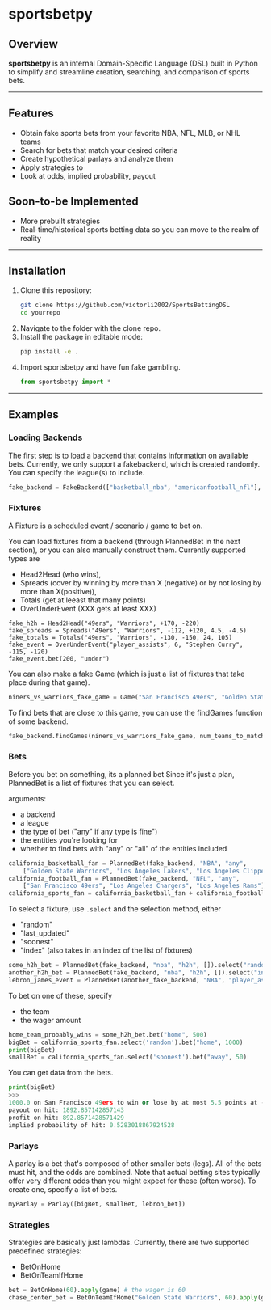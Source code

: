 # sportsbetpy

## Overview

**sportsbetpy** is an internal Domain-Specific Language (DSL) built in Python to simplify and streamline creation, searching, and comparison of sports bets. 

---

## Features

- Obtain fake sports bets from your favorite NBA, NFL, MLB, or NHL teams
- Search for bets that match your desired criteria
- Create hypothetical parlays and analyze them
- Apply strategies to 
- Look at odds, implied probability, payout

## Soon-to-be Implemented

- More prebuilt strategies
- Real-time/historical sports betting data so you can move to the realm of reality

---

## Installation

1. Clone this repository:
   ```bash
   git clone https://github.com/victorli2002/SportsBettingDSL
   cd yourrepo

2. Navigate to the folder with the clone repo.
3. Install the package in editable mode:
   ```bash
   pip install -e .
4. Import sportsbetpy and have fun fake gambling.
   ```python
   from sportsbetpy import *

---

## Examples

### Loading Backends

The first step is to load a backend that contains information on available bets. 
Currently, we only support a fakebackend, which is created randomly. You can specify the league(s) to include.
```python
fake_backend = FakeBackend(["basketball_nba", "americanfootball_nfl"], seed=57)
```

### Fixtures

A Fixture is a scheduled event / scenario / game to bet on. 

You can load fixtures from a backend (through PlannedBet in the next section), or you can also manually construct them.
Currently supported types are 
- Head2Head (who wins), 
- Spreads (cover by winning by more than X (negative) or by not losing by more than X(positive)), 
- Totals (get at leeast that many points)
- OverUnderEvent (XXX gets at least XXX)

```
fake_h2h = Head2Head("49ers", "Warriors", +170, -220)
fake_spreads = Spreads("49ers", "Warriors", -112, +120, 4.5, -4.5)
fake_totals = Totals("49ers", "Warriors", -130, -150, 24, 105)
fake_event = OverUnderEvent("player_assists", 6, "Stephen Curry", -115, -120)
fake_event.bet(200, "under")
```

You can also make a fake Game (which is just a list of fixtures that take place during that game).
```python
niners_vs_warriors_fake_game = Game("San Francisco 49ers", "Golden State Warriors", [fake_h2h, fake_spreads, fake_totals, fake_event])
```

To find bets that are close to this game, you can use the findGames function of some backend.
```python
fake_backend.findGames(niners_vs_warriors_fake_game, num_teams_to_match = 1)
```

### Bets

Before you bet on something, its a planned bet
Since it's just a plan, PlannedBet is a list of fixtures that you can select.

arguments:
- a backend
- a league
- the type of bet  ("any" if any type is fine")
- the entities you're looking for
- whether to find bets with "any" or "all" of the entities included
```python
california_basketball_fan = PlannedBet(fake_backend, "NBA", "any", 
    ["Golden State Warriors", "Los Angeles Lakers", "Los Angeles Clippers", "Sacramento Kings"], "any")
california_football_fan = PlannedBet(fake_backend, "NFL", "any", 
    ["San Francisco 49ers", "Los Angeles Chargers", "Los Angeles Rams"], "any")
california_sports_fan = california_basketball_fan + california_football_fan
```

To select a fixture, use `.select` and the selection method, either
- "random"
- "last_updated"
- "soonest"
- "index" (also takes in an index of the list of fixtures)
```python
some_h2h_bet = PlannedBet(fake_backend, "nba", "h2h", []).select("random")
another_h2h_bet = PlannedBet(fake_backend, "nba", "h2h", []).select("index", -1)
lebron_james_event = PlannedBet(another_fake_backend, "NBA", "player_assists", ["Lebron James"], "all")
```

To bet on one of these, specify 
- the team
- the wager amount
```python
home_team_probably_wins = some_h2h_bet.bet("home", 500)
bigBet = california_sports_fan.select('random').bet("home", 1000)
print(bigBet)
smallBet = california_sports_fan.select('soonest').bet("away", 50)
```

You can get data from the bets.
```python
print(bigBet)
>>>
1000.0 on San Francisco 49ers to win or lose by at most 5.5 points at -112 odds
payout on hit: 1892.857142857143
profit on hit: 892.8571428571429
implied probability of hit: 0.5283018867924528
```

### Parlays

A parlay is a bet that's composed of other smaller bets (legs). All of the bets must hit, and the odds are combined.
Note that actual betting sites typically offer very different odds than you might expect for these (often worse).
To create one, specify a list of bets.
```python
myParlay = Parlay([bigBet, smallBet, lebron_bet])
```

### Strategies

Strategies are basically just lambdas. Currently, there are two supported predefined strategies:
- BetOnHome
- BetOnTeamIfHome
```python
bet = BetOnHome(60).apply(game) # the wager is 60
chase_center_bet = BetOnTeamIfHome("Golden State Warriors", 60).apply(game): # the wager is 60
```

